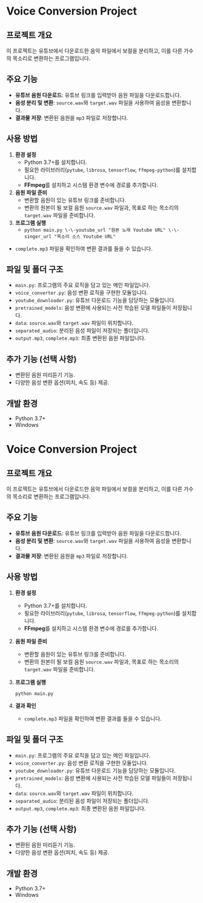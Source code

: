 # Voice Conversion Project

## 프로젝트 개요

이 프로젝트는 유튜브에서 다운로드한 음악 파일에서 보컬을 분리하고, 이를 다른 가수의 목소리로 변환하는 프로그램입니다.

## 주요 기능

- **유튜브 음원 다운로드**: 유튜브 링크를 입력받아 음원 파일을 다운로드합니다.
- **음성 분리 및 변환**: `source.wav`와 `target.wav` 파일을 사용하여 음성을 변환합니다.
- **결과물 저장**: 변환된 음원을 `mp3` 파일로 저장합니다.

## 사용 방법

1. **환경 설정**
    - Python 3.7+를 설치합니다.
    - 필요한 라이브러리(`pytube`, `librosa`, `tensorflow`, `ffmpeg-python`)를 설치합니다.
    - **FFmpeg**를 설치하고 시스템 환경 변수에 경로를 추가합니다.
2. **음원 파일 준비**
    - 변환할 음원이 있는 유튜브 링크를 준비합니다.
    - 변환의 원본이 될 보컬 음원 `source.wav` 파일과, 목표로 하는 목소리의 `target.wav` 파일을 준비합니다.
3. **프로그램 실행**
    - `python main.py \-\-youtube_url "원본 노래 Youtube URL" \-\-singer_url "목소리 소스 Youtube URL"`
    
    
- `complete.mp3` 파일을 확인하여 변환 결과를 들을 수 있습니다.

## 파일 및 폴더 구조

- `main.py`: 프로그램의 주요 로직을 담고 있는 메인 파일입니다.
- `voice_converter.py`: 음성 변환 로직을 구현한 모듈입니다.
- `youtube_downloader.py`: 유튜브 다운로드 기능을 담당하는 모듈입니다.
- `pretrained_models`: 음성 변환에 사용되는 사전 학습된 모델 파일들이 저장됩니다.
- `data`: `source.wav`와 `target.wav` 파일이 위치합니다.
- `separated_audio`: 분리된 음성 파일이 저장되는 폴더입니다.
- `output.mp3`, `complete.mp3`: 최종 변환된 음원 파일입니다.

## 추가 기능 (선택 사항)

- 변환된 음원 미리듣기 기능.
- 다양한 음성 변환 옵션(피치, 속도 등) 제공.

## 개발 환경

- Python 3.7+
- Windows

# Voice Conversion Project

## 프로젝트 개요

이 프로젝트는 유튜브에서 다운로드한 음악 파일에서 보컬을 분리하고, 이를 다른 가수의 목소리로 변환하는 프로그램입니다.

## 주요 기능

- **유튜브 음원 다운로드**: 유튜브 링크를 입력받아 음원 파일을 다운로드합니다.
- **음성 분리 및 변환**: `source.wav`와 `target.wav` 파일을 사용하여 음성을 변환합니다.
- **결과물 저장**: 변환된 음원을 `mp3` 파일로 저장합니다.

## 사용 방법

1. **환경 설정**
    - Python 3.7+를 설치합니다.
    - 필요한 라이브러리(`pytube`, `librosa`, `tensorflow`, `ffmpeg-python`)를 설치합니다.
    - **FFmpeg**를 설치하고 시스템 환경 변수에 경로를 추가합니다.
2. **음원 파일 준비**
    - 변환할 음원이 있는 유튜브 링크를 준비합니다.
    - 변환의 원본이 될 보컬 음원 `source.wav` 파일과, 목표로 하는 목소리의 `target.wav` 파일을 준비합니다.
3. **프로그램 실행**
    
    ```
    python main.py
    
    ```
    
4. **결과 확인**
    - `complete.mp3` 파일을 확인하여 변환 결과를 들을 수 있습니다.

## 파일 및 폴더 구조

- `main.py`: 프로그램의 주요 로직을 담고 있는 메인 파일입니다.
- `voice_converter.py`: 음성 변환 로직을 구현한 모듈입니다.
- `youtube_downloader.py`: 유튜브 다운로드 기능을 담당하는 모듈입니다.
- `pretrained_models`: 음성 변환에 사용되는 사전 학습된 모델 파일들이 저장됩니다.
- `data`: `source.wav`와 `target.wav` 파일이 위치합니다.
- `separated_audio`: 분리된 음성 파일이 저장되는 폴더입니다.
- `output.mp3`, `complete.mp3`: 최종 변환된 음원 파일입니다.

## 추가 기능 (선택 사항)

- 변환된 음원 미리듣기 기능.
- 다양한 음성 변환 옵션(피치, 속도 등) 제공.

## 개발 환경

- Python 3.7+
- Windows
